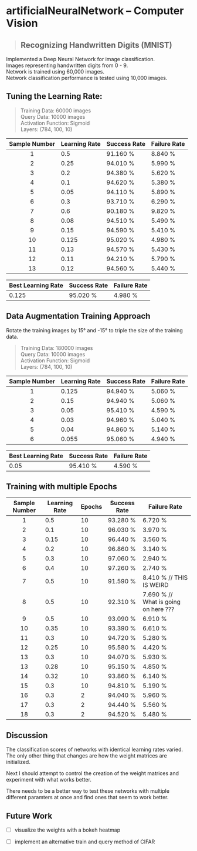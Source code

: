 # artificialNeuralNetwork – Computer Vision
> ## Recognizing Handwritten Digits (MNIST)

Implemented a Deep Neural Network for image classification.<br>
Images representing handwritten digits from 0 - 9.<br>
Network is trained using 60,000 images.<br>
Network classification performance is tested using 10,000 images.<br>


## Tuning the Learning Rate:
>Training Data: 60000 images<br>
Query Data: 10000 images<br>
Activation Function: Sigmoid<br>
Layers: (784, 100, 10)<br>

Sample Number | Learning Rate | Success Rate | Failure Rate
:--------------:|---------------|--------------|--------------
1 | 0.5 | 91.160 % | 8.840 %
2 | 0.25 | 94.010 % | 5.990 %
3 | 0.2 | 94.380 %| 5.620 %
4 | 0.1 | 94.620 % | 5.380 %
5 | 0.05 | 94.110 % | 5.890 % 
6 | 0.3 | 93.710 % | 6.290 %
7 | 0.6 | 90.180 % | 9.820 %
8 | 0.08 | 94.510 % | 5.490 %
9 | 0.15 | 94.590 % | 5.410 % 
10 | 0.125 | 95.020 % | 4.980 % 
11 | 0.13 | 94.570 % | 5.430 %
12 | 0.11 | 94.210 % | 5.790 %
13 | 0.12 | 94.560 % | 5.440 % 

Best Learning Rate | Success Rate | Failure Rate
---|---|---
0.125 | 95.020 % | 4.980 % 

## Data Augmentation Training Approach
Rotate the training images by 15° and -15° to triple the size of the training data.<br>

>Training Data: 180000 images<br>
Query Data: 10000 images<br>
Activation Function: Sigmoid<br>
Layers: (784, 100, 10)<br>

Sample Number | Learning Rate | Success Rate | Failure Rate
:--------------:|---------------|--------------|--------------
1 | 0.125 | 94.940 % | 5.060 %
2 | 0.15 | 94.940 % | 5.060 %
3 | 0.05 | 95.410 % | 4.590 %
4 | 0.03 | 94.960 % | 5.040 %
5 | 0.04 | 94.860 % | 5.140 % 
6 | 0.055 | 95.060 % | 4.940 %

Best Learning Rate | Success Rate | Failure Rate
---|---|---
0.05 | 95.410 % | 4.590 %

## Training with multiple Epochs

Sample Number | Learning Rate | Epochs | Success Rate | Failure Rate
:------------:|--------|--------------|--------------|--------------
1 | 0.5 | 10 | 93.280 % | 6.720 %
2 | 0.1 | 10 | 96.030 % | 3.970 %
3 | 0.15 | 10 |  96.440 % | 3.560 %
4 | 0.2 | 10 | 96.860 % | 3.140 %
5 | 0.3 | 10 | 97.060 % | 2.940 %
6 | 0.4 | 10 | 97.260 % | 2.740 %
7 | 0.5 | 10 | 91.590 % | 8.410 % // THIS IS WEIRD
8 | 0.5 | 10 | 92.310 % | 7.690 % // What is going on here ???
9 | 0.5 | 10 | 93.090 % | 6.910 %
10 | 0.35 | 10 | 93.390 % | 6.610 %
11 | 0.3 | 10 | 94.720 % | 5.280 %
12 | 0.25 | 10 | 95.580 % | 4.420 % 
13 | 0.3 | 10 | 94.070 % | 5.930 %
13 | 0.28 | 10 | 95.150 % | 4.850 %
14 | 0.32 | 10 | 93.860 % | 6.140 %
15 | 0.3 | 10 | 94.810 % | 5.190 %
16 | 0.3 | 2 | 94.040 % | 5.960 %
17 | 0.3 | 2 | 94.440 % | 5.560 %
18 | 0.3 | 2 | 94.520 % | 5.480 %

## Discussion

The classification scores of networks with identical learning rates varied.
The only other thing that changes are how the weight matrices are initialized.

Next I should attempt to control the creation of the weight matrices and experiment with what works better.

There needs to be a better way to test these networks with multiple different paramters at once and find ones that seem to work better.


## Future Work
- [ ] visualize the weights with a bokeh heatmap
- [ ] implement an alternative train and query method of CIFAR 


